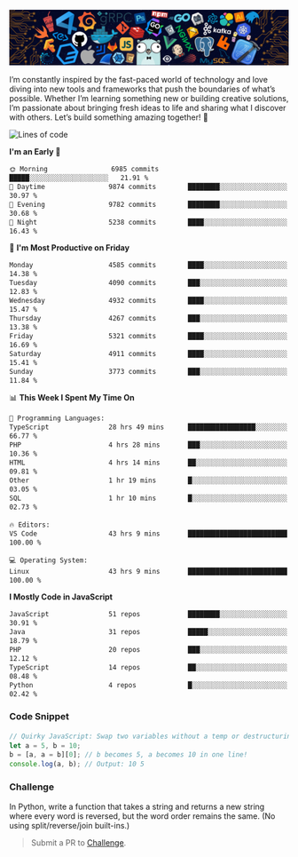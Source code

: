 ![](https://github.com/0x3EF8/0x3EF8/raw/main/images/header_.png)

I’m constantly inspired by the fast-paced world of technology and love diving into new tools and frameworks that push the boundaries of what’s possible. Whether I’m learning something new or building creative solutions, I’m passionate about bringing fresh ideas to life and sharing what I discover with others. Let’s build something amazing together! 🚀

<!--START_SECTION:header-->
![Lines of code](https://img.shields.io/badge/From%20Hello%20World%20I%27ve%20Written-23.0%20million%20lines%20of%20code-blue)

**I'm an Early 🐤** 

```text
🌞 Morning                6985 commits        █████░░░░░░░░░░░░░░░░░░░░   21.91 % 
🌆 Daytime                9874 commits        ████████░░░░░░░░░░░░░░░░░   30.97 % 
🌃 Evening                9782 commits        ████████░░░░░░░░░░░░░░░░░   30.68 % 
🌙 Night                  5238 commits        ████░░░░░░░░░░░░░░░░░░░░░   16.43 % 
```
📅 **I'm Most Productive on Friday** 

```text
Monday                   4585 commits        ████░░░░░░░░░░░░░░░░░░░░░   14.38 % 
Tuesday                  4090 commits        ███░░░░░░░░░░░░░░░░░░░░░░   12.83 % 
Wednesday                4932 commits        ████░░░░░░░░░░░░░░░░░░░░░   15.47 % 
Thursday                 4267 commits        ███░░░░░░░░░░░░░░░░░░░░░░   13.38 % 
Friday                   5321 commits        ████░░░░░░░░░░░░░░░░░░░░░   16.69 % 
Saturday                 4911 commits        ████░░░░░░░░░░░░░░░░░░░░░   15.41 % 
Sunday                   3773 commits        ███░░░░░░░░░░░░░░░░░░░░░░   11.84 % 
```


📊 **This Week I Spent My Time On** 

```text
💬 Programming Languages: 
TypeScript               28 hrs 49 mins      █████████████████░░░░░░░░   66.77 % 
PHP                      4 hrs 28 mins       ███░░░░░░░░░░░░░░░░░░░░░░   10.36 % 
HTML                     4 hrs 14 mins       ██░░░░░░░░░░░░░░░░░░░░░░░   09.81 % 
Other                    1 hr 19 mins        █░░░░░░░░░░░░░░░░░░░░░░░░   03.05 % 
SQL                      1 hr 10 mins        █░░░░░░░░░░░░░░░░░░░░░░░░   02.73 % 

🔥 Editors: 
VS Code                  43 hrs 9 mins       █████████████████████████   100.00 % 

💻 Operating System: 
Linux                    43 hrs 9 mins       █████████████████████████   100.00 % 
```

**I Mostly Code in JavaScript** 

```text
JavaScript               51 repos            ████████░░░░░░░░░░░░░░░░░   30.91 % 
Java                     31 repos            █████░░░░░░░░░░░░░░░░░░░░   18.79 % 
PHP                      20 repos            ███░░░░░░░░░░░░░░░░░░░░░░   12.12 % 
TypeScript               14 repos            ██░░░░░░░░░░░░░░░░░░░░░░░   08.48 % 
Python                   4 repos             █░░░░░░░░░░░░░░░░░░░░░░░░   02.42 % 
```




<!--END_SECTION:header-->

<!--START_SECTION:footer-->
### Code Snippet
```js
// Quirky JavaScript: Swap two variables without a temp or destructuring
let a = 5, b = 10;
b = [a, a = b][0]; // b becomes 5, a becomes 10 in one line!
console.log(a, b); // Output: 10 5
```
### Challenge
In Python, write a function that takes a string and returns a new string where every word is reversed, but the word order remains the same. (No using split/reverse/join built-ins.)
<!--END_SECTION:footer-->
> Submit a PR to [Challenge](https://github.com/mrepol742/challenge/fork).
